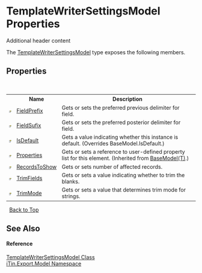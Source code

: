 # TemplateWriterSettingsModel Properties
Additional header content 

The <a href="T_iTin_Export_Model_TemplateWriterSettingsModel">TemplateWriterSettingsModel</a> type exposes the following members.


## Properties
&nbsp;<table><tr><th></th><th>Name</th><th>Description</th></tr><tr><td>![Public property](media/pubproperty.gif "Public property")</td><td><a href="P_iTin_Export_Model_TemplateWriterSettingsModel_FieldPrefix">FieldPrefix</a></td><td>
Gets or sets the preferred previous delimiter for field.</td></tr><tr><td>![Public property](media/pubproperty.gif "Public property")</td><td><a href="P_iTin_Export_Model_TemplateWriterSettingsModel_FieldSufix">FieldSufix</a></td><td>
Gets or sets the preferred posterior delimiter for field.</td></tr><tr><td>![Public property](media/pubproperty.gif "Public property")</td><td><a href="P_iTin_Export_Model_TemplateWriterSettingsModel_IsDefault">IsDefault</a></td><td>
Gets a value indicating whether this instance is default.
 (Overrides BaseModel.IsDefault.)</td></tr><tr><td>![Public property](media/pubproperty.gif "Public property")</td><td><a href="P_iTin_Export_Model_BaseModel_1_Properties">Properties</a></td><td>
Gets or sets a reference to user-defined property list for this element.
 (Inherited from <a href="T_iTin_Export_Model_BaseModel_1">BaseModel(T)</a>.)</td></tr><tr><td>![Public property](media/pubproperty.gif "Public property")</td><td><a href="P_iTin_Export_Model_TemplateWriterSettingsModel_RecordsToShow">RecordsToShow</a></td><td>
Gets or sets number of affected records.</td></tr><tr><td>![Public property](media/pubproperty.gif "Public property")</td><td><a href="P_iTin_Export_Model_TemplateWriterSettingsModel_TrimFields">TrimFields</a></td><td>
Gets or sets a value indicating whether to trim the blanks.</td></tr><tr><td>![Public property](media/pubproperty.gif "Public property")</td><td><a href="P_iTin_Export_Model_TemplateWriterSettingsModel_TrimMode">TrimMode</a></td><td>
Gets or sets a value that determines trim mode for strings.</td></tr></table>&nbsp;
<a href="#templatewritersettingsmodel-properties">Back to Top</a>

## See Also


#### Reference
<a href="T_iTin_Export_Model_TemplateWriterSettingsModel">TemplateWriterSettingsModel Class</a><br /><a href="N_iTin_Export_Model">iTin.Export.Model Namespace</a><br />